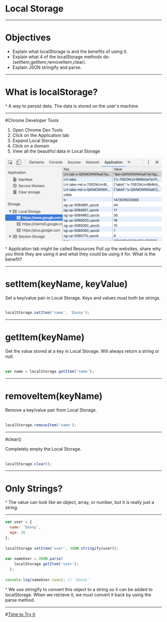 # Local Storage

---

# Objectives

- Explain what localStorage is and the benefits of using it.
- Explain what 4 of the localStorage methods do: (setItem,getItem,removeItem,clear).
- Explain JSON stringify and parse.

---

# What is localStorage?

^ A way to persist data. The data is stored on the user's machine.

---

#Chrome Developer Tools

1. Open Chrome Dev Tools
1. Click on the Application tab
1. Expand Local Storage
1. Click on a domain
1. View all the beautiful data in Local Storage

![right fit](./local_storage.png)

^ Application tab might be called Resources
Pull up the websites, share why you think they are using it and what they could be using it for. What is the benefit?

---

# setItem(keyName, keyValue)

Set a key/value pair in Local Storage.
Keys and values must both be strings.

```JavaScript

localStorage.setItem('name', 'Danny');

```

---

# getItem(keyName)

Get the value stored at a key in Local Storage.
Will always return a string or null.

```JavaScript

var name = localStorage.getItem('name');

```

---

# removeItem(keyName)

Remove a key/value pair from Local Storage.

```JavaScript

localStorage.removeItem('name');

```

---

#clear()

Completely empty the Local Storage.

```JavaScript

localStorage.clear();

```
---

# Only Strings?

^ The value can look like an object, array, or number, but it is really just a string.

---

```JavaScript
var user = {
  name: 'Danny',
  age: 26
};

localStorage.setItem('user', JSON.stringify(user));

var sameUser = JSON.parse(
    localStorage.getItem('user');
  );

console.log(sameUser.name); // 'Danny'

```

^ We use stringify to convert this object to a string so it can be added to localStorage. When we retrieve it, we must convert it back by using the parse method.

---

#[Time to Try It](https://github.com/gSchool/localstorage-exercises)
